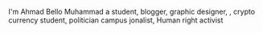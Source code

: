 I'm Ahmad Bello Muhammad a student, blogger, graphic designer,
, crypto currency student, politician campus jonalist,
Human right activist 
